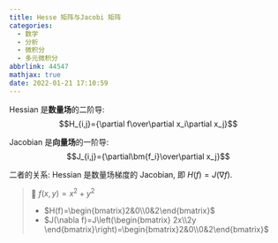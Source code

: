 ```yaml
---
title: Hesse 矩阵与Jacobi 矩阵
categories:
  - 数学
  - 分析
  - 微积分
  - 多元微积分
abbrlink: 44547
mathjax: true
date: 2022-01-21 17:10:59
---
```

Hessian 是**数量场**的二阶导: $$H_{i,j}={\partial f\over\partial x_i\partial x_j}$$

Jacobian 是**向量场**的一阶导: $$J_{i,j}={\partial\bm{f_i}\over\partial x_j}$$

二者的关系: Hessian 是数量场梯度的 Jacobian, 即 $H(f)=J(\nabla f)$.

> 🌰 $f(x,y)=x^2+y^2$
> 
> - $H(f)=\begin{bmatrix}2&0\\0&2\end{bmatrix}$
> - $J(\nabla f)=J\left(\begin{bmatrix}
    2x\\2y
\end{bmatrix}\right)=\begin{bmatrix}2&0\\0&2\end{bmatrix}$